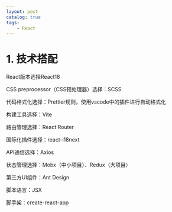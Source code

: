 ```yaml
---
layout: post   	
catalog: true 	
tags:
    - React
---
```


# 1. 技术搭配

React版本选择React18

CSS preprocessor（CSS预处理器）选择：SCSS

代码格式化选择：Prettier规则，使用vscode中的插件进行自动格式化

构建工具选择：Vite

路由管理选择：React Router

国际化插件选择：react-i18next

API通信选择：Axios

状态管理选择：Mobx（中小项目）、Redux（大项目）

第三方UI组件：Ant Design

脚本语言：JSX

脚手架：create-react-app
